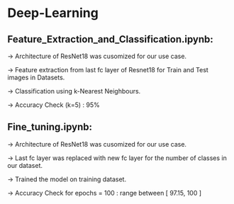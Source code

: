 # Deep-Learning

## Feature_Extraction_and_Classification.ipynb:

-> Architecture of ResNet18 was cusomized for our use case.

-> Feature extraction from last fc layer of Resnet18 for Train and Test images in Datasets.

-> Classification using k-Nearest Neighbours.

-> Accuracy Check (k=5) : 95%


## Fine_tuning.ipynb:

-> Architecture of ResNet18 was cusomized for our use case.

-> Last fc layer was replaced with new fc layer for the number of classes in our dataset.

-> Trained the model on training dataset.

-> Accuracy Check for epochs = 100 : range between [ 97.15, 100 ]
